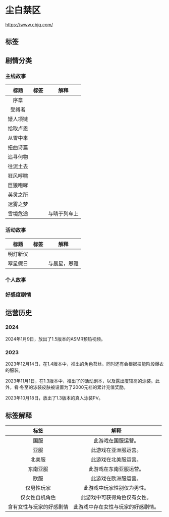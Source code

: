 # 尘白禁区
https://www.cbjq.com/

## 标签 
<Badge text="国服" type="info"/> <Badge text="亚服" type="info"/> <Badge text="北美服" type="info"/> <Badge text="东南亚服" type="info"/> <Badge text="欧服" type="info"/> <Badge text="仅男性玩家" type="tip"/>  <Badge text="仅女性自机角色" type="tip"/> <Badge text="含有女性与玩家的好感剧情" type="tip"/>

## 剧情分类

### 主线故事
|标题|标签|解释|
|:-:|:-:|:-:|
|序章|||
|受缚者|||
|矮人项链|||
|拾取卢恩|||
|从雪中来|||
|扭曲诗篇|||
|追寻何物|||
|往泥土去|||
|狂风呼啸|||
|巨狼咆哮|||
|英灵之所|||
|迷雾之梦|||
|雪境危途|<Badge text="含有女性与玩家的好感剧情" type="tip"/>|与晴于列车上|
### 活动故事
|标题|标签|解释|
|:-:|:-:|:-:|
|明灯新仪|||
|翠星假日|<Badge text="含有女性与玩家的好感剧情" type="tip"/>|与晨星，恩雅|
### 个人故事
### 好感度剧情

## 运营历史

### 2024
2024年1月9日，放出了1.5版本的ASMR预热视频。

### 2023
2023年12月14日，在1.4版本中，推出<Badge text="含有女性与玩家的好感剧情" type="tip"/>的角色苔丝。同时还有会根据技能阶段爆衣的服装。

2023年11月1日，在1.3版本中，推出了<Badge text="含有女性与玩家的好感剧情" type="tip"/>的活动剧本，以及露出度较高的泳装。此外，肴·冬至的泳装皮肤被设置为了2000元档的累计充值奖励。

2023年10月18日，放出了1.3版本的真人泳装PV。



## 标签解释
|标签|解释|
|:-:|:-:|
|国服|此游戏在国服运营。|
|亚服|此游戏在亚洲服运营。|
|北美服|此游戏在北美服运营。|
|东南亚服|此游戏在东南亚服运营。|
|欧服|此游戏在欧洲服运营。|
|仅男性玩家|此游戏中玩家性别仅为男性。|
|仅女性自机角色|此游戏中可获得角色仅有女性。|
|含有女性与玩家的好感剧情|此游戏中存在女性与玩家的好感剧情。|